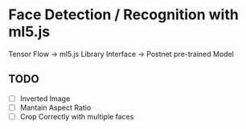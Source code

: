 # Face Detection / Recognition with ml5.js

Tensor Flow -> ml5.js Library Interface -> Postnet pre-trained Model

## TODO
- [ ] Inverted Image
- [ ] Mantain Aspect Ratio
- [ ] Crop Correctly with multiple faces